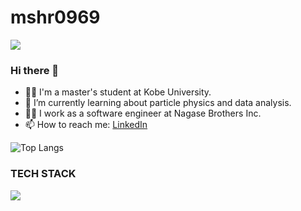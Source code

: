 # mshr0969
![](https://komarev.com/ghpvc/?username=mshr0969&color=blue)
### Hi there 👋

- 👨‍🎓 I'm a master's student at Kobe University.
- 🌱 I’m currently learning about particle physics and data analysis.
- 🧑‍💻 I work as a software engineer at Nagase Brothers Inc.
- 📫 How to reach me: [LinkedIn](hhttps://www.linkedin.com/in/masahiro-sasada-252154331/)

![Top Langs](http://github-profile-summary-cards.vercel.app/api/cards/profile-details?username=mshr0969)

### TECH STACK

<img src="https://skillicons.dev/icons?i=go,py,ts,cpp,aws,docker,terraform,mysql,postgres,graphql" /> <br /><br />
